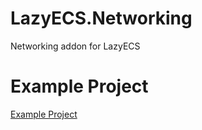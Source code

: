 # LazyECS.Networking
 Networking addon for LazyECS

# Example Project

[Example Project](https://github.com/tatelax/LazyECSNetworkingExample)

